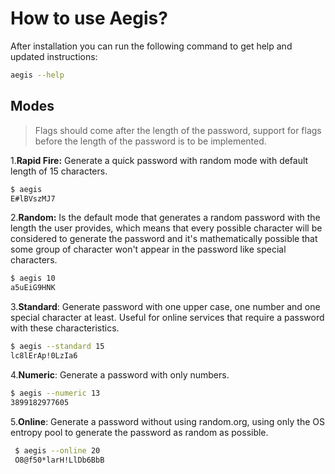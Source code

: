 # How to use Aegis?

After installation you can run the following command to get help and updated instructions:

```bash
aegis --help
```

## Modes

> Flags should come after the length of the password, support for flags before the length of the password is to be implemented.

1.**Rapid Fire:** Generate a quick password with random mode with default length of 15 characters.


```bash
$ aegis
E#lBVszMJ7
```
2.**Random:** Is the default mode that generates a random password with the length the user provides, which means that every possible character will be considered to generate the password and it's mathematically possible that some group of character won't appear in the password like special characters.


```bash
$ aegis 10
a5uEiG9HNK
```

3.**Standard**: Generate password with one upper case, one number and one special character at least. Useful for online services that require a password with these characteristics.

```bash
$ aegis --standard 15
lc8lErAp!0LzIa6
```

4.**Numeric**: Generate a password with only numbers.
```bash
$ aegis --numeric 13
3899182977605
```

5.**Online**: Generate a password without using random.org, using only the OS entropy pool to generate the password as random as possible.
```bash
 $ aegis --online 20
 O8@f50*larH!LlDb6BbB
```
